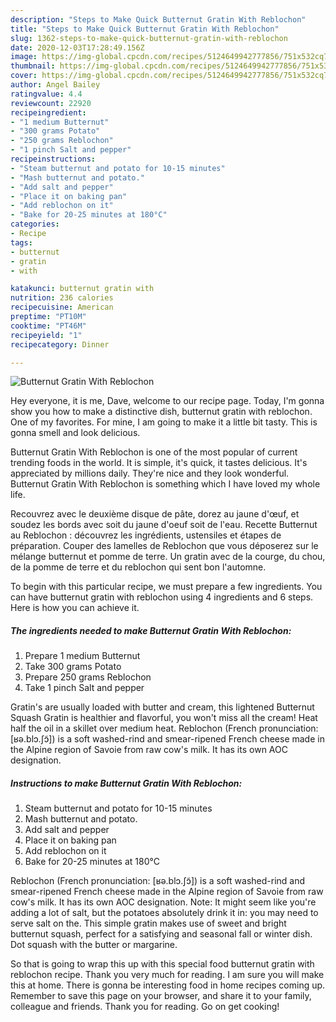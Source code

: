```yaml
---
description: "Steps to Make Quick Butternut Gratin With Reblochon"
title: "Steps to Make Quick Butternut Gratin With Reblochon"
slug: 1362-steps-to-make-quick-butternut-gratin-with-reblochon
date: 2020-12-03T17:28:49.156Z
image: https://img-global.cpcdn.com/recipes/5124649942777856/751x532cq70/butternut-gratin-with-reblochon-recipe-main-photo.jpg
thumbnail: https://img-global.cpcdn.com/recipes/5124649942777856/751x532cq70/butternut-gratin-with-reblochon-recipe-main-photo.jpg
cover: https://img-global.cpcdn.com/recipes/5124649942777856/751x532cq70/butternut-gratin-with-reblochon-recipe-main-photo.jpg
author: Angel Bailey
ratingvalue: 4.4
reviewcount: 22920
recipeingredient:
- "1 medium Butternut"
- "300 grams Potato"
- "250 grams Reblochon"
- "1 pinch Salt and pepper"
recipeinstructions:
- "Steam butternut and potato for 10-15 minutes"
- "Mash butternut and potato."
- "Add salt and pepper"
- "Place it on baking pan"
- "Add reblochon on it"
- "Bake for 20-25 minutes at 180°C"
categories:
- Recipe
tags:
- butternut
- gratin
- with

katakunci: butternut gratin with 
nutrition: 236 calories
recipecuisine: American
preptime: "PT10M"
cooktime: "PT46M"
recipeyield: "1"
recipecategory: Dinner

---
```



![Butternut Gratin With Reblochon](https://img-global.cpcdn.com/recipes/5124649942777856/751x532cq70/butternut-gratin-with-reblochon-recipe-main-photo.jpg)

Hey everyone, it is me, Dave, welcome to our recipe page. Today, I'm gonna show you how to make a distinctive dish, butternut gratin with reblochon. One of my favorites. For mine, I am going to make it a little bit tasty. This is gonna smell and look delicious.

Butternut Gratin With Reblochon is one of the most popular of current trending foods in the world. It is simple, it's quick, it tastes delicious. It's appreciated by millions daily. They're nice and they look wonderful. Butternut Gratin With Reblochon is something which I have loved my whole life.

Recouvrez avec le deuxième disque de pâte, dorez au jaune d&#39;œuf, et soudez les bords avec soit du jaune d&#39;oeuf soit de l&#39;eau. Recette Butternut au Reblochon : découvrez les ingrédients, ustensiles et étapes de préparation. Couper des lamelles de Reblochon que vous déposerez sur le mélange butternut et pomme de terre. Un gratin avec de la courge, du chou, de la pomme de terre et du reblochon qui sent bon l&#39;automne.


To begin with this particular recipe, we must prepare a few ingredients. You can have butternut gratin with reblochon using 4 ingredients and 6 steps. Here is how you can achieve it.

<!--inarticleads1-->

##### The ingredients needed to make Butternut Gratin With Reblochon:

1. Prepare 1 medium Butternut
1. Take 300 grams Potato
1. Prepare 250 grams Reblochon
1. Take 1 pinch Salt and pepper


Gratin&#39;s are usually loaded with butter and cream, this lightened Butternut Squash Gratin is healthier and flavorful, you won&#39;t miss all the cream! Heat half the oil in a skillet over medium heat. Reblochon (French pronunciation: [ʁə.blɔ.ʃɔ̃]) is a soft washed-rind and smear-ripened French cheese made in the Alpine region of Savoie from raw cow&#39;s milk. It has its own AOC designation. 

<!--inarticleads2-->

##### Instructions to make Butternut Gratin With Reblochon:

1. Steam butternut and potato for 10-15 minutes
1. Mash butternut and potato.
1. Add salt and pepper
1. Place it on baking pan
1. Add reblochon on it
1. Bake for 20-25 minutes at 180°C


Reblochon (French pronunciation: [ʁə.blɔ.ʃɔ̃]) is a soft washed-rind and smear-ripened French cheese made in the Alpine region of Savoie from raw cow&#39;s milk. It has its own AOC designation. Note: It might seem like you&#39;re adding a lot of salt, but the potatoes absolutely drink it in: you may need to serve salt on the. This simple gratin makes use of sweet and bright butternut squash, perfect for a satisfying and seasonal fall or winter dish. Dot squash with the butter or margarine. 

So that is going to wrap this up with this special food butternut gratin with reblochon recipe. Thank you very much for reading. I am sure you will make this at home. There is gonna be interesting food in home recipes coming up. Remember to save this page on your browser, and share it to your family, colleague and friends. Thank you for reading. Go on get cooking!
